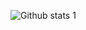 ![Github stats 1](https://github-readme-stats.vercel.app/api?username=ummhshn&show_icons=true&theme=gradient)

